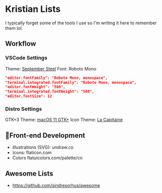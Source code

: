 # Kristian Lists
I typically forget some of the tools I use so I'm writing it here to remember them lol.
## Workflow
### VSCode Settings
Theme: [September Steel](https://marketplace.visualstudio.com/items?itemName=perragnaredin.september-steel)
Font: Roboto Mono
```json
"editor.fontFamily": "Roboto Mono, monospace",
"terminal.integrated.fontFamily": "Roboto Mono, monospace",
"editor.fontWeight": "500",
"terminal.integrated.fontWeight": "500",
"editor.fontSize": 12
```
### Distro Settings
GTK+3 Theme: [macOS 11 GTK+](https://www.opendesktop.org/p/1220826)
Icon Theme: [La Capitaine](https://www.gnome-look.org/p/1148695/)
## 🚀Front-end Development
- Illustrations (SVG): undraw.co
- Icons: flaticon.com
- Colors flatuicolors.com/palette/cn

## Awesome Lists
- https://github.com/sindresorhus/awesome
